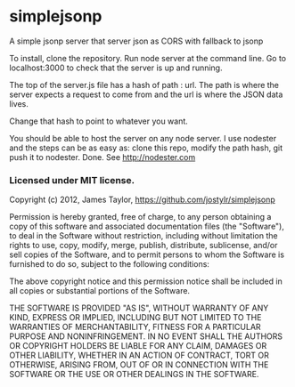 simplejsonp
===========

A simple jsonp server that server json as CORS with fallback to jsonp

To install, clone the repository. Run node server  at the command line. Go to localhost:3000 to check that the server is up and running.

The top of the server.js file has a hash of path : url.  The path is where the server expects a request to come from and the url is where the JSON data lives. 

Change that hash to point to whatever you want. 

You should be able to host the server on any node server. I use nodester and the steps can be as easy as: clone this repo, modify the path hash, git push it to nodester. Done. See http://nodester.com



### Licensed under MIT license.

Copyright (c) 2012, James Taylor, https://github.com/jostylr/simplejsonp

Permission is hereby granted, free of charge, to any person obtaining a copy of this software and associated documentation files (the "Software"), to deal in the Software without restriction, including without limitation the rights to use, copy, modify, merge, publish, distribute, sublicense, and/or sell copies of the Software, and to permit persons to whom the Software is furnished to do so, subject to the following conditions:

The above copyright notice and this permission notice shall be included in all copies or substantial portions of the Software.

THE SOFTWARE IS PROVIDED "AS IS", WITHOUT WARRANTY OF ANY KIND, EXPRESS OR IMPLIED, INCLUDING BUT NOT LIMITED TO THE WARRANTIES OF MERCHANTABILITY, FITNESS FOR A PARTICULAR PURPOSE AND NONINFRINGEMENT. IN NO EVENT SHALL THE AUTHORS OR COPYRIGHT HOLDERS BE LIABLE FOR ANY CLAIM, DAMAGES OR OTHER LIABILITY, WHETHER IN AN ACTION OF CONTRACT, TORT OR OTHERWISE, ARISING FROM, OUT OF OR IN CONNECTION WITH THE SOFTWARE OR THE USE OR OTHER DEALINGS IN THE SOFTWARE.
